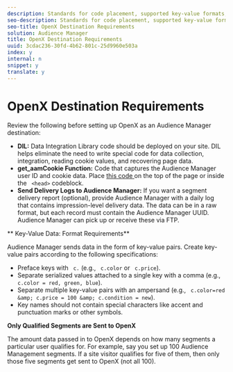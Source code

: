 ```yaml
---
description: Standards for code placement, supported key-value formats, reports, and the type of segment data sent to OpenX.
seo-description: Standards for code placement, supported key-value formats, reports, and the type of segment data sent to OpenX.
seo-title: OpenX Destination Requirements
solution: Audience Manager
title: OpenX Destination Requirements
uuid: 3cdac236-30fd-4b62-801c-25d9960e503a
index: y
internal: n
snippet: y
translate: y
---
```


# OpenX Destination Requirements

Review the following before setting up OpenX as an Audience Manager destination: 
* **DIL:** Data Integration Library code should be deployed on your site. DIL helps eliminate the need to write special code for data collection, integration, reading cookie values, and recovering page data.
* **get_aamCookie Function:** Code that captures the Audience Manager user ID and cookie data. Place [ this code ](../../c_features/c_destinations/r_aam_de_cookie.md#reference_0102FABCC96547DE81DFCA0600BBEFD3) on the top of the page or inside the ` <head>` codeblock.
* **Send Delivery Logs to Audience Manager:** If you want a segment delivery report (optional), provide Audience Manager with a daily log that contains impression-level delivery data. The data can be in a raw format, but each record must contain the Audience Manager UUID. Audience Manager can pick up or receive these via FTP.


** Key-Value Data: Format Requirements** 

Audience Manager sends data in the form of key-value pairs. Create key-value pairs according to the following specifications: 
* Preface keys with ` c.` (e.g., ` c.color` or ` c.price`).
* Separate serialized values attached to a single key with a comma (e.g., ` c.color = red, green, blue`).
* Separate multiple key-value pairs with an ampersand (e.g., ` c.color=red &amp; c.price = 100 &amp; c.condition = new`).
* Key names should not contain special characters like accent and punctuation marks or other symbols.


**Only Qualified Segments are Sent to OpenX** 

The amount data passed in to OpenX depends on how many segments a particular user qualifies for. For example, say you set up 100 Audience Management segments. If a site visitor qualifies for five of them, then only those five segments get sent to OpenX (not all 100). 

